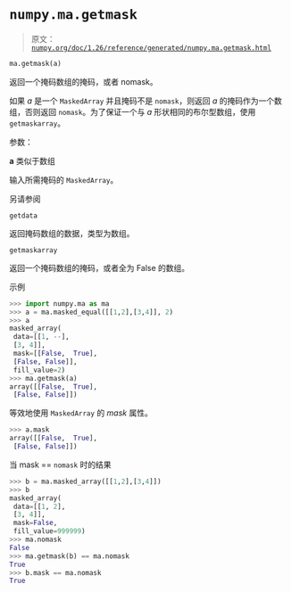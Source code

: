 # `numpy.ma.getmask`

> 原文：[`numpy.org/doc/1.26/reference/generated/numpy.ma.getmask.html`](https://numpy.org/doc/1.26/reference/generated/numpy.ma.getmask.html)

```py
ma.getmask(a)
```

返回一个掩码数组的掩码，或者 nomask。

如果 *a* 是一个 `MaskedArray` 并且掩码不是 `nomask`，则返回 *a* 的掩码作为一个数组，否则返回 `nomask`。为了保证一个与 *a* 形状相同的布尔型数组，使用 `getmaskarray`。

参数：

**a** 类似于数组

输入所需掩码的 `MaskedArray`。

另请参阅

`getdata`

返回掩码数组的数据，类型为数组。

`getmaskarray`

返回一个掩码数组的掩码，或者全为 False 的数组。

示例

```py
>>> import numpy.ma as ma
>>> a = ma.masked_equal([[1,2],[3,4]], 2)
>>> a
masked_array(
 data=[[1, --],
 [3, 4]],
 mask=[[False,  True],
 [False, False]],
 fill_value=2)
>>> ma.getmask(a)
array([[False,  True],
 [False, False]]) 
```

等效地使用 `MaskedArray` 的 *mask* 属性。

```py
>>> a.mask
array([[False,  True],
 [False, False]]) 
```

当 mask == `nomask` 时的结果

```py
>>> b = ma.masked_array([[1,2],[3,4]])
>>> b
masked_array(
 data=[[1, 2],
 [3, 4]],
 mask=False,
 fill_value=999999)
>>> ma.nomask
False
>>> ma.getmask(b) == ma.nomask
True
>>> b.mask == ma.nomask
True 
```
